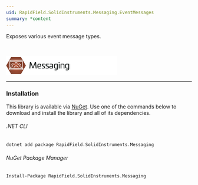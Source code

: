 ```yaml
---
uid: RapidField.SolidInstruments.Messaging.EventMessages
summary: *content
---
```


<!--
Copyright (c) RapidField LLC. Licensed under the MIT License. See LICENSE.txt in the project root for license information.
-->

Exposes various event message types.

<br />

![Messaging label](../images/Label.Messaging.300w.png)
- - -

### Installation

This library is available via [NuGet](https://docs.microsoft.com/en-us/nuget/quickstart/install-and-use-a-package-in-visual-studio). Use one of the commands below to download and install the library and all of its dependencies.

###### .NET CLI

```shell
dotnet add package RapidField.SolidInstruments.Messaging
```

###### NuGet Package Manager

```shell
Install-Package RapidField.SolidInstruments.Messaging
```